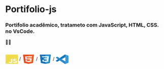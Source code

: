 # Portifolio-js

### Portifolio acadêmico, tratameto com JavaScript, HTML, CSS. no VsCode.

👋😉

<div style="display: inline_block"><br>
  <img align="center" alt="Vanubio-Js" height="30" width="40" src="https://raw.githubusercontent.com/devicons/devicon/master/icons/javascript/javascript-plain.svg"> /
  <img align="center" alt="Vanubio-Ts" height="30" width="40"  src="https://raw.githubusercontent.com/devicons/devicon/master/icons/html5/html5-original.svg"> /
  <img align="center" alt="Vanubio-CSS" height="30" width="40" src="https://raw.githubusercontent.com/devicons/devicon/master/icons/css3/css3-original.svg"> /
  <img align="center" alt="Vanubio-CSS" height="30" width="40" src="https://raw.githubusercontent.com/Vanubioinfo/Dio-portifolio/master/javascript-portfolio/data/imgs/vscode.png">
</div>
